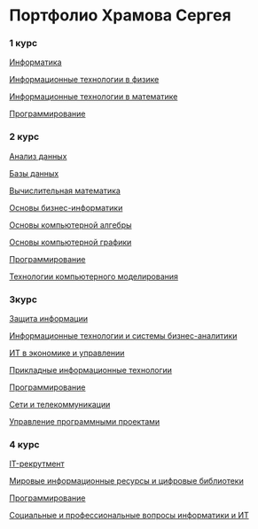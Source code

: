 # Портфолио Храмова Сергея

### 1 курс

<a href="https://serega89kh.github.io/1kurs/informatika/informatika">Информатика</a>

<a href="https://serega89kh.github.io/web">Информационные технологии в физике</a>

<a href="https://serega89kh.github.io/web">Информационные технологии в математике</a>

<a href="https://serega89kh.github.io/web">Программирование</a>

### 2 курс

<a href="https://serega89kh.github.io/web">Анализ данных</a>

<a href="https://serega89kh.github.io/web">Базы данных</a>

<a href="https://serega89kh.github.io/web">Вычислительная математика</a>

<a href="https://serega89kh.github.io/web">Основы бизнес-информатики</a>

<a href="https://serega89kh.github.io/web">Основы компьютерной алгебры</a>

<a href="https://serega89kh.github.io/web">Основы компьютерной графики</a>

<a href="https://serega89kh.github.io/web">Программирование</a>

<a href="https://serega89kh.github.io/web">Технологии компьютерного моделирования</a>

### 3курс

<a href="https://serega89kh.github.io/web">Защита информации</a>

<a href="https://serega89kh.github.io/web">Информационные технологии и системы бизнес-аналитики</a>

<a href="https://serega89kh.github.io/web">ИТ в экономике и управлении</a>

<a href="https://serega89kh.github.io/web">Прикладные информационные технологии</a>

<a href="https://serega89kh.github.io/web">Программирование</a>

<a href="https://serega89kh.github.io/web">Сети и телекоммуникации</a>

<a href="https://serega89kh.github.io/web">Управление программными проектами</a>

### 4 курс

<a href="https://serega89kh.github.io/web">IT-рекрутмент</a>

<a href="https://serega89kh.github.io/web">Мировые информационные ресурсы и цифровые библиотеки</a>

<a href="https://serega89kh.github.io/web">Программирование</a>

<a href="https://serega89kh.github.io/web">Социальные и профессиональные вопросы информатики и ИТ</a>
<!---
<a href="https://serega89kh.github.io/web">Портфолио Храмова Сергея, дисциплина "Веб-проектирование и веб-языки"</a>

<a href="https://serega89kh.github.io/prog">Портфолио Храмова Сергея, дисциплина "Программирование"</a>

<a href="https://serega89kh.github.io/oka">Портфолио Храмова Сергея, дисциплина "Основы компьютерной алгебры"</a>

<a href="https://serega89kh.github.io/weball">Портфолио Храмова Сергея, модуль "Проектирование и разработка веб-решений"</a>

<a href="https://serega89kh.github.io/UPP">Портфолио Храмова Сергея, дисциплина "Управление программными проектами"</a>
-->

